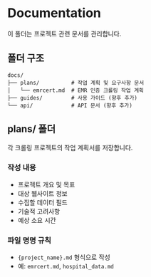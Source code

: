 # Documentation

이 폴더는 프로젝트 관련 문서를 관리합니다.

## 폴더 구조

```
docs/
├── plans/          # 작업 계획 및 요구사항 문서
│   └── emrcert.md  # EMR 인증 크롤링 작업 계획
├── guides/         # 사용 가이드 (향후 추가)
└── api/            # API 문서 (향후 추가)
```

## plans/ 폴더

각 크롤링 프로젝트의 작업 계획서를 저장합니다.

### 작성 내용
- 프로젝트 개요 및 목표
- 대상 웹사이트 정보
- 수집할 데이터 필드
- 기술적 고려사항
- 예상 소요 시간

### 파일 명명 규칙
- `{project_name}.md` 형식으로 작성
- 예: `emrcert.md`, `hospital_data.md`
